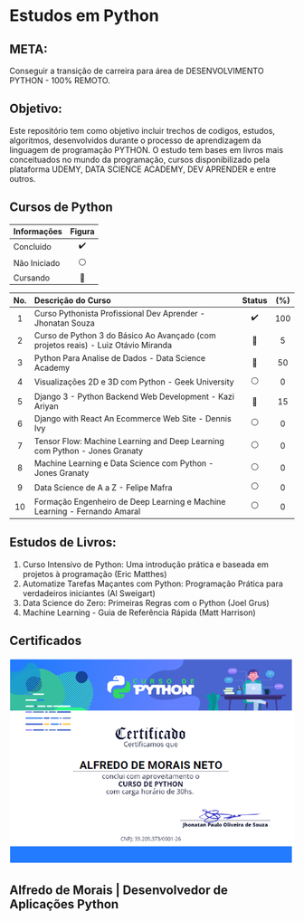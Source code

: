 # Estudos em Python

## META:
Conseguir a transição de carreira para área de DESENVOLVIMENTO PYTHON - 100% REMOTO. 

## Objetivo: 
Este repositório tem como objetivo incluir trechos de codigos, estudos, algoritmos, desenvolvidos durante o processo de aprendizagem da linguagem de programação PYTHON. O estudo tem bases em livros mais conceituados no mundo da programação, cursos disponibilizado pela plataforma UDEMY, DATA SCIENCE ACADEMY, DEV APRENDER e entre outros. 

## Cursos de Python

|Informações | Figura            |
|:---        | :---:             |
|Concluido   |:heavy_check_mark: |
|Não Iniciado|:white_circle:     |
|Cursando    |:large_blue_circle:|


|No.  | Descrição do Curso                                                               | Status            | (%) |
|:---:|:---                                                                              | :---:             |:---:|
|1    |Curso Pythonista Profissional Dev Aprender - Jhonatan Souza                       |:heavy_check_mark: | 100 |
|2    |Curso de Python 3 do Básico Ao Avançado (com projetos reais) - Luiz Otávio Miranda|:large_blue_circle:| 5   |
|3    |Python Para Analise de Dados - Data Science Academy                               |:large_blue_circle:| 50  |
|4    |Visualizações 2D e 3D com Python - Geek University                                |:white_circle:     | 0   |
|5    |Django 3 - Python Backend Web Development - Kazi Ariyan                           |:large_blue_circle:| 15  |
|6    |Django with React An Ecommerce Web Site - Dennis Ivy                              |:white_circle:     | 0   |
|7    |Tensor Flow: Machine Learning and Deep Learning com Python - Jones Granaty        |:white_circle:     | 0   |
|8    |Machine Learning e Data Science com Python - Jones Granaty                        |:white_circle:     | 0   |
|9    |Data Science de A a Z - Felipe Mafra                                              |:white_circle:     | 0   |
|10   |Formação Engenheiro de Deep Learning e Machine Learning - Fernando Amaral         |:white_circle:     | 0   |



## Estudos de Livros:
1. Curso Intensivo de Python: Uma introdução prática e baseada em projetos à programação (Eric Matthes) 
2. Automatize Tarefas Maçantes com Python: Programação Prática para verdadeiros iniciantes (Al Sweigart) 
3. Data Science do Zero: Primeiras Regras com o Python (Joel Grus) 
4. Machine Learning - Guia de Referência Rápida (Matt Harrison)

## Certificados

![Text Alt](outros_arquivos/certficado_dev_aprender.png)


## Alfredo de Morais | Desenvolvedor de Aplicações Python
